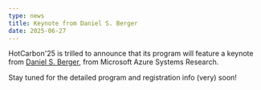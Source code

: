 ```yaml
---
type: news
title: Keynote from Daniel S. Berger
date: 2025-06-27
---
```


HotCarbon'25 is trilled to announce that its program will feature a keynote from [Daniel S. Berger](https://www.microsoft.com/en-us/research/people/daberg/), from Microsoft Azure Systems Research.

Stay tuned for the detailed program and registration info (very) soon! 